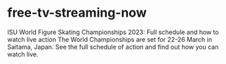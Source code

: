 # free-tv-streaming-now
ISU World Figure Skating Championships 2023: Full schedule and how to watch live action The World Championships are set for 22-26 March in Saitama, Japan. See the full schedule of action and find out how you can watch live.
